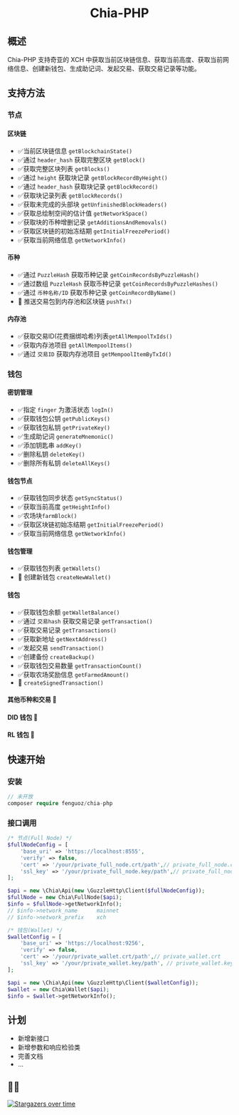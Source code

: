 <h1 align="center">Chia-PHP</h1>

## 概述

Chia-PHP 支持奇亚的 XCH 中获取当前区块链信息、获取当前高度、获取当前网络信息、创建新钱包、生成助记词、发起交易、获取交易记录等功能。

## 支持方法

### 节点

#### 区块链

- ✅当前区块链信息 `getBlockchainState()`
- ✅通过 `header_hash` 获取完整区块 `getBlock()`
- ✅获取完整区块列表 `getBlocks()`
- ✅通过 `height` 获取块记录 `getBlockRecordByHeight()`
- ✅通过 `header_hash` 获取块记录 `getBlockRecord()`
- ✅获取块记录列表 `getBlockRecords()`
- ✅获取未完成的头部块 `getUnfinishedBlockHeaders()`
- ✅获取总绘制空间的估计值 `getNetworkSpace()`
- ✅获取块的币种增删记录 `getAdditionsAndRemovals()`
- ✅获取区块链的初始冻结期 `getInitialFreezePeriod()`
- ✅获取当前网络信息 `getNetworkInfo()`

#### 币种

- ✅通过 `PuzzleHash` 获取币种记录 `getCoinRecordsByPuzzleHash()`
- ✅通过数组 `PuzzleHash` 获取币种记录 `getCoinRecordsByPuzzleHashes()`
- ✅通过 `币种名称/ID` 获取币种记录 `getCoinRecordByName()`
- 🚧 推送交易包到内存池和区块链 `pushTx()`

#### 内存池

- ✅获取交易ID(花费捆绑哈希)列表`getAllMempoolTxIds()`
- ✅获取内存池项目 `getAllMempoolItems()`
- ✅通过 `交易ID` 获取内存池项目 `getMempoolItemByTxId()`

### 钱包

#### 密钥管理

- ✅指定 `finger` 为激活状态 `logIn()`
- ✅获取钱包公钥 `getPublicKeys()`
- ✅获取钱包私钥 `getPrivateKey()`
- ✅生成助记词 `generateMnemonic()`
- ✅添加钥匙串 `addKey()`
- ✅删除私钥 `deleteKey()`
- ✅删除所有私钥 `deleteAllKeys()`

#### 钱包节点

- ✅获取钱包同步状态 `getSyncStatus()`
- ✅获取当前高度 `getHeightInfo()`
- ✅农场块`farmBlock()`
- ✅获取区块链初始冻结期 `getInitialFreezePeriod()`
- ✅获取当前网络信息 `getNetworkInfo()`

#### 钱包管理

- ✅获取钱包列表 `getWallets()`
- 🚧 创建新钱包 `createNewWallet()`

#### 钱包

- ✅获取钱包余额 `getWalletBalance()`
- ✅通过 `交易hash` 获取交易记录 `getTransaction()`
- ✅获取交易记录 `getTransactions()`
- ✅获取新地址 `getNextAddress()`
- ✅发起交易 `sendTransaction()`
- ✅创建备份 `createBackup()`
- ✅获取钱包交易数量 `getTransactionCount()`
- ✅获取农场奖励信息 `getFarmedAmount()`
- 🚧 `createSignedTransaction()`

#### 其他币种和交易 🚧 
#### DID 钱包 🚧 
#### RL 钱包 🚧 

## 快速开始

### 安装

``` php
// 未开放
composer require fenguoz/chia-php
```

### 接口调用

``` php
/* 节点(Full Node) */
$fullNodeConfig = [
    'base_uri' => 'https://localhost:8555',
    'verify' => false,
    'cert' => '/your/private_full_node.crt/path',// private_full_node.crt
    'ssl_key' => '/your/private_full_node.key/path',// private_full_node.key
];

$api = new \Chia\Api(new \GuzzleHttp\Client($fullNodeConfig));
$fullNode = new Chia\FullNode($api);
$info = $fullNode->getNetworkInfo();
// $info->network_name      mainnet
// $info->network_prefix    xch

/* 钱包(Wallet) */
$walletConfig = [
    'base_uri' => 'https://localhost:9256',
    'verify' => false,
    'cert' => '/your/private_wallet.crt/path',// private_wallet.crt
    'ssl_key' => '/your/private_wallet.key/path', // private_wallet.key
];

$api = new \Chia\Api(new \GuzzleHttp\Client($walletConfig));
$wallet = new Chia\Wallet($api);
$info = $wallet->getNetworkInfo();
```

## 计划

- 新增新接口
- 新增参数和响应检验类
- 完善文档
- ...

## 🌟🌟

[![Stargazers over time](https://starchart.cc/Fenguoz/chia-php.svg)](https://starchart.cc/Fenguoz/chia-php)
